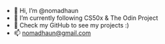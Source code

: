 - 👋 Hi, I’m @nomadhaun
- 🌱 I’m currently following CS50x & The Odin Project
- 👀 Check my GitHub to see my projects :) 
- 📫 nomadhaun@gmail.com

<!---
nomadhaun/nomadhaun is a ✨ special ✨ repository because its `README.md` (this file) appears on your GitHub profile.
You can click the Preview link to take a look at your changes.
--->
